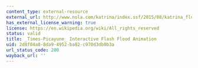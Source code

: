 ```yaml
---
content_type: external-resource
external_url: http://www.nola.com/katrina/index.ssf/2015/08/katrina_flooding_map.html
has_external_license_warning: true
license: https://en.wikipedia.org/wiki/All_rights_reserved
status: valid
title: _Times-Picayune_ Interactive Flash Flood Animation
uid: 2d8f04a8-8da9-4952-ba82-c970d3db0b3a
url_status_code: 200
wayback_url: ''
---
```

